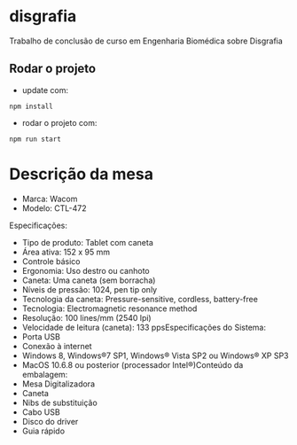 # disgrafia

Trabalho de conclusão de curso em Engenharia Biomédica sobre Disgrafia

## Rodar o projeto

- update com:

```
npm install
```

- rodar o projeto com:

```
npm run start
```

# Descrição da mesa

- Marca: Wacom
- Modelo: CTL-472

Especificações:

- Tipo de produto: Tablet com caneta
- Área ativa: 152 x 95 mm
- Controle básico
- Ergonomia: Uso destro ou canhoto
- Caneta: Uma caneta (sem borracha)
- Níveis de pressão: 1024, pen tip only
- Tecnologia da caneta: Pressure-sensitive, cordless, battery-free
- Tecnologia: Electromagnetic resonance method
- Resolução: 100 lines/mm (2540 lpi)
- Velocidade de leitura (caneta): 133 ppsEspecificações do Sistema:
- Porta USB
- Conexão à internet
- Windows 8, Windows®7 SP1, Windows® Vista SP2 ou Windows® XP SP3
- MacOS 10.6.8 ou posterior (processador Intel®)Conteúdo da embalagem:
- Mesa Digitalizadora
- Caneta
- Nibs de substituição
- Cabo USB
- Disco do driver
- Guia rápido
